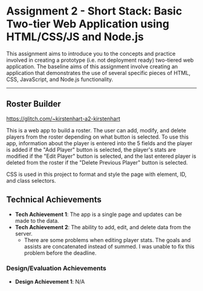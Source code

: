 Assignment 2 - Short Stack: Basic Two-tier Web Application using HTML/CSS/JS and Node.js  
===

This assignment aims to introduce you to the concepts and practice involved in creating a prototype (i.e. not deployment ready) two-tiered web application. The baseline aims of this assignment involve creating an application that demonstrates the use of several specific pieces of HTML, CSS, JavaScript, and Node.js functionality.

---

## Roster Builder
https://glitch.com/~kirstenhart-a2-kirstenhart

This is a web app to build a roster. The user can add, modify, and delete players from the roster depending on what button is selected. To use this app, information about the player is entered into the 5 fields and the player is added if the "Add Player" button is selected, the player's stats are modified if the "Edit Player" button is selected, and the last entered player is deleted from the roster if the "Delete Previous Player" button is selected.

CSS is used in this project to format and style the page with element, ID, and class selectors.

## Technical Achievements
- **Tech Achievement 1**: The app is a single page and updates can be made to the data.
- **Tech Achievement 2**: The ability to add, edit, and delete data from the server.
    - There are some problems when editing player stats. The goals and assists are concatenated instead of summed. I was unable to fix this problem before the deadline.

### Design/Evaluation Achievements
- **Design Achievement 1**: N/A
